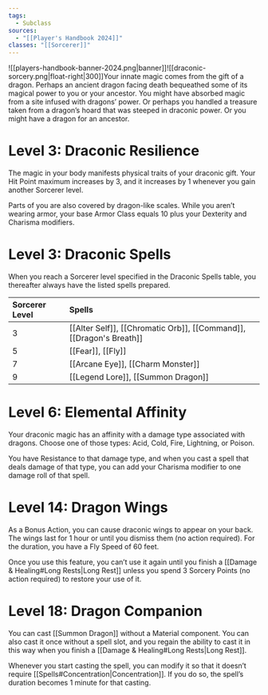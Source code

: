 ```yaml
---
tags:
  - Subclass
sources:
  - "[[Player's Handbook 2024]]"
classes: "[[Sorcerer]]"
---
```

![[players-handbook-banner-2024.png|banner]]![[draconic-sorcery.png|float-right|300]]Your innate magic comes from the gift of a dragon. Perhaps an ancient dragon facing death bequeathed some of its magical power to you or your ancestor. You might have absorbed magic from a site infused with dragons’ power. Or perhaps you handled a treasure taken from a dragon’s hoard that was steeped in draconic power. Or you might have a dragon for an ancestor.
# Level 3: Draconic Resilience
The magic in your body manifests physical traits of your draconic gift. Your Hit Point maximum increases by 3, and it increases by 1 whenever you gain another Sorcerer level.

Parts of you are also covered by dragon-like scales. While you aren’t wearing armor, your base Armor Class equals 10 plus your Dexterity and Charisma modifiers.
# Level 3: Draconic Spells
When you reach a Sorcerer level specified in the Draconic Spells table, you thereafter always have the listed spells prepared.

| Sorcerer Level | Spells                                                              |
|:-------------- |:------------------------------------------------------------------- |
| 3              | [[Alter Self]], [[Chromatic Orb]], [[Command]], [[Dragon's Breath]] |
| 5              | [[Fear]], [[Fly]]                                                   |
| 7              | [[Arcane Eye]], [[Charm Monster]]                                   |
| 9              | [[Legend Lore]], [[Summon Dragon]]                                  |

# Level 6: Elemental Affinity
Your draconic magic has an affinity with a damage type associated with dragons. Choose one of those types: Acid, Cold, Fire, Lightning, or Poison.

You have Resistance to that damage type, and when you cast a spell that deals damage of that type, you can add your Charisma modifier to one damage roll of that spell.
# Level 14: Dragon Wings
As a Bonus Action, you can cause draconic wings to appear on your back. The wings last for 1 hour or until you dismiss them (no action required). For the duration, you have a Fly Speed of 60 feet.

Once you use this feature, you can’t use it again until you finish a [[Damage & Healing#Long Rests|Long Rest]] unless you spend 3 Sorcery Points (no action required) to restore your use of it.
# Level 18: Dragon Companion
You can cast [[Summon Dragon]] without a Material component. You can also cast it once without a spell slot, and you regain the ability to cast it in this way when you finish a [[Damage & Healing#Long Rests|Long Rest]].

Whenever you start casting the spell, you can modify it so that it doesn’t require [[Spells#Concentration|Concentration]]. If you do so, the spell’s duration becomes 1 minute for that casting.